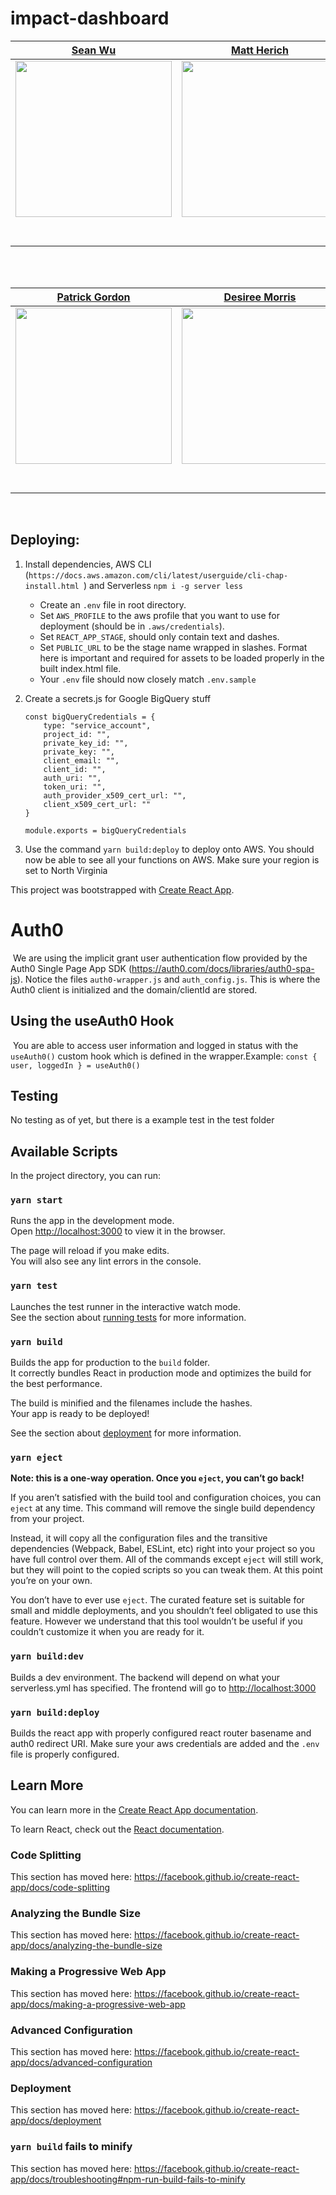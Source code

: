# impact-dashboard


|                                             [Sean Wu](https://github.com/seanwu20)                                     |                                              [Matt Herich](https://github.com/mjherich)                                              |                                                          [Nisa Champagne](https://github.com/nisaChampagne)                                                           |                                       [Eleasah Halsmer](https://github.com/gsamaniego41)                                                            | |
| :-----------------------------------------------------------------------------------------------------------------------------------------: | :----------------------------------------------------------------------------------------------------------------------------------: | :----------------------------------------------------------------------------------------------------------------------------------------------------------------------: | :----------------------------------------------------------------------------------------------------------------------------: | :---: |
| [<img src="https://avatars1.githubusercontent.com/u/42618627?s=400&u=fb9268698479b77a4ae4117124b59f615f21ad45&v=4" width = "250" />](https://github.com/seanwu20) |       [<img src="https://avatars1.githubusercontent.com/u/8888824?s=400&v=4" width = "250" />](https://github.com/mjherich)       | [<img src="https://avatars3.githubusercontent.com/u/50988313?s=460&v=4" width = "250" />](https://github.com/nisaChampagne) |       [<img src="https://avatars0.githubusercontent.com/u/35754959?s=400&v=4" width = "250" />](https://github.com/gsamaniego41)  ||
|                          [<img src="https://github.com/favicon.ico" width="15"> ](https://www.linkedin.com/in/seanwu20/)                           |                       [<img src="https://github.com/favicon.ico" width="15"> ](https://github.com/mjherich)                        |                                       [<img src="https://github.com/favicon.ico" width="15"> ](https://github.com/nisaChampagne)                                       |                   [<img src="https://github.com/favicon.ico" width="15"> ](https://github.com/gsamaniego41)                   ||
|    [ <img src="https://static.licdn.com/sc/h/al2o9zrvru7aqj8e1x2rzsrca" width="15"> ](https://www.linkedin.com/in/seanwu20/)     | [ <img src="https://static.licdn.com/sc/h/al2o9zrvru7aqj8e1x2rzsrca" width="15"> ](https://www.linkedin.com/in/matt-herich-41246082/) |                 [ <img src="https://static.licdn.com/sc/h/al2o9zrvru7aqj8e1x2rzsrca" width="15"> ](https://www.linkedin.com/in/nisa-champagne-32782b182/)                 | [ <img src="https://static.licdn.com/sc/h/al2o9zrvru7aqj8e1x2rzsrca" width="15"> ](https://www.linkedin.com/in/gabriel-samaniego-69525239/)||
<br>
<br>

|                                             [Patrick Gordon](https://github.com/seanwu20)                                     |                                              [Desiree Morris](https://github.com/DavidLam89)                                              |                                                          [Judy Ghashim](https://github.com/Jordan-Stoddard)                                                           |                                       [Diane Myers](https://github.com/gsamaniego41)                                       |                                                                |
| :-----------------------------------------------------------------------------------------------------------------------------------------: | :----------------------------------------------------------------------------------------------------------------------------------: | :----------------------------------------------------------------------------------------------------------------------------------------------------------------------: | :----------------------------------------------------------------------------------------------------------------------------: | :----------------------------------------------------------------------------------------------------------------------------------------: |
| [<img src="https://pbs.twimg.com/profile_images/1099429898144366592/snfPARcP_400x400.png" width = "250" />](https://github.com/seanwu20) |       [<img src="https://avatars0.githubusercontent.com/u/19841364?s=400&v=4" width = "250" />](https://github.com/DavidLam89)       | [<img src="https://avatars0.githubusercontent.com/u/42726527?s=400&u=a74e6efa13ba1cac3a1a78534cbb0e0f2339523e&v=4" width = "250" />](https://github.com/Jordan-Stoddard) |       [<img src="https://avatars0.githubusercontent.com/u/35754959?s=400&v=4" width = "250" />](https://github.com/gsamaniego41)        |                                                            |
|                          [<img src="https://github.com/favicon.ico" width="15"> ](https://github.com/adventurini)                           |                       [<img src="https://github.com/favicon.ico" width="15"> ](https://github.com/DavidLam89)                        |                                       [<img src="https://github.com/favicon.ico" width="15"> ](https://github.com/Jordan-Stoddard)                                       |                   [<img src="https://github.com/favicon.ico" width="15"> ](https://github.com/gsamaniego41)                   |                                              |
|    [ <img src="https://static.licdn.com/sc/h/al2o9zrvru7aqj8e1x2rzsrca" width="15"> ](https://www.linkedin.com/in/anthony-v-7a18bb111/)     | [ <img src="https://static.licdn.com/sc/h/al2o9zrvru7aqj8e1x2rzsrca" width="15"> ](https://www.linkedin.com/in/david-lam-462149183/) |                 [ <img src="https://static.licdn.com/sc/h/al2o9zrvru7aqj8e1x2rzsrca" width="15"> ](https://www.linkedin.com/in/ronald-libago-96487815b/)                 | [ <img src="https://static.licdn.com/sc/h/al2o9zrvru7aqj8e1x2rzsrca" width="15"> ](https://www.linkedin.com/in/gabriel-samaniego-69525239/) |
<br>


Deploying:
---

1. Install dependencies, AWS CLI (`https://docs.aws.amazon.com/cli/latest/userguide/cli-chap-install.html
`) and Serverless `npm i -g server less`
    * Create an `.env` file in root directory.
    * Set `AWS_PROFILE` to the aws profile that you want to use for deployment (should be in `.aws/credentials`).
    * Set `REACT_APP_STAGE`, should only contain text and dashes.
    * Set `PUBLIC_URL` to be the stage name wrapped in slashes. Format here is important and required for assets to be loaded properly in the built index.html file.
    * Your `.env` file should now closely match `.env.sample`

2. Create a secrets.js for Google BigQuery stuff
    ```
    const bigQueryCredentials = {
        type: "service_account",  
        project_id: "",  
        private_key_id: "",  
        private_key: "",  
        client_email: "",  
        client_id: "",  
        auth_uri: "",  
        token_uri: "",  
        auth_provider_x509_cert_url: "",  
        client_x509_cert_url: ""  
    }  
    
    module.exports = bigQueryCredentials  
    ```

3. Use the command ```yarn build:deploy``` to deploy onto AWS. You should now be able to see all your functions on AWS. Make sure your region is set to North Virginia


This project was bootstrapped with [Create React App](https://github.com/facebook/create-react-app).

# Auth0
​
We are using the implicit grant user authentication flow provided by the Auth0 Single Page App SDK (https://auth0.com/docs/libraries/auth0-spa-js). Notice the files `auth0-wrapper.js` and `auth_config.js`. This is where the Auth0 client is initialized and the domain/clientId are stored.
​
## Using the useAuth0 Hook
​
You are able to access user information and logged in status with the `useAuth0()` custom hook which is defined in the wrapper.
​
Example:  `const { user, loggedIn } = useAuth0()`


## Testing 

No testing as of yet, but there is a example test in the test folder


## Available Scripts

In the project directory, you can run:

### `yarn start`

Runs the app in the development mode.<br />
Open [http://localhost:3000](http://localhost:3000) to view it in the browser.

The page will reload if you make edits.<br />
You will also see any lint errors in the console.

### `yarn test`

Launches the test runner in the interactive watch mode.<br />
See the section about [running tests](https://facebook.github.io/create-react-app/docs/running-tests) for more information.

### `yarn build`

Builds the app for production to the `build` folder.<br />
It correctly bundles React in production mode and optimizes the build for the best performance.

The build is minified and the filenames include the hashes.<br />
Your app is ready to be deployed!

See the section about [deployment](https://facebook.github.io/create-react-app/docs/deployment) for more information.

### `yarn eject`

**Note: this is a one-way operation. Once you `eject`, you can’t go back!**

If you aren’t satisfied with the build tool and configuration choices, you can `eject` at any time. This command will remove the single build dependency from your project.

Instead, it will copy all the configuration files and the transitive dependencies (Webpack, Babel, ESLint, etc) right into your project so you have full control over them. All of the commands except `eject` will still work, but they will point to the copied scripts so you can tweak them. At this point you’re on your own.

You don’t have to ever use `eject`. The curated feature set is suitable for small and middle deployments, and you shouldn’t feel obligated to use this feature. However we understand that this tool wouldn’t be useful if you couldn’t customize it when you are ready for it.


### `yarn build:dev`

Builds a dev environment. The backend will depend on what your serverless.yml has specified. The frontend will go to [http://localhost:3000](http://localhost:3000)


### `yarn build:deploy`
Builds the react app with properly configured react router basename and auth0 redirect URI. Make sure your aws credentials are added and the `.env` file is properly configured.

## Learn More

You can learn more in the [Create React App documentation](https://facebook.github.io/create-react-app/docs/getting-started).

To learn React, check out the [React documentation](https://reactjs.org/).

### Code Splitting

This section has moved here: https://facebook.github.io/create-react-app/docs/code-splitting

### Analyzing the Bundle Size

This section has moved here: https://facebook.github.io/create-react-app/docs/analyzing-the-bundle-size

### Making a Progressive Web App

This section has moved here: https://facebook.github.io/create-react-app/docs/making-a-progressive-web-app

### Advanced Configuration

This section has moved here: https://facebook.github.io/create-react-app/docs/advanced-configuration

### Deployment

This section has moved here: https://facebook.github.io/create-react-app/docs/deployment

### `yarn build` fails to minify

This section has moved here: https://facebook.github.io/create-react-app/docs/troubleshooting#npm-run-build-fails-to-minify
